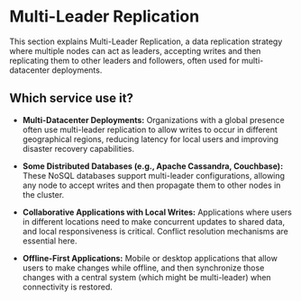 # Multi-Leader Replication

This section explains Multi-Leader Replication, a data replication strategy where multiple nodes can act as leaders, accepting writes and then replicating them to other leaders and followers, often used for multi-datacenter deployments.

## Which service use it?



-   **Multi-Datacenter Deployments:** Organizations with a global presence often use multi-leader replication to allow writes to occur in different geographical regions, reducing latency for local users and improving disaster recovery capabilities.

-   **Some Distributed Databases (e.g., Apache Cassandra, Couchbase):** These NoSQL databases support multi-leader configurations, allowing any node to accept writes and then propagate them to other nodes in the cluster.

-   **Collaborative Applications with Local Writes:** Applications where users in different locations need to make concurrent updates to shared data, and local responsiveness is critical. Conflict resolution mechanisms are essential here.

-   **Offline-First Applications:** Mobile or desktop applications that allow users to make changes while offline, and then synchronize those changes with a central system (which might be multi-leader) when connectivity is restored.
